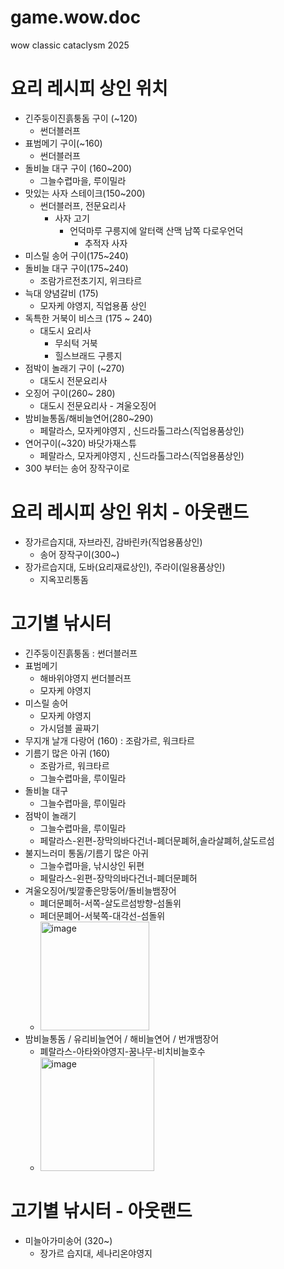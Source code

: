 # game.wow.doc
wow classic cataclysm 2025


# 요리 레시피 상인 위치
+ 긴주둥이진흙퉁돔 구이 (~120)
  + 썬더블러프
+ 표범메기 구이(~160) 
  + 썬더블러프
+ 돌비늘 대구 구이 (160~200)
  + 그늘수렵마을, 루이밀라
+ 맛있는 사자 스테이크(150~200)
  + 썬더블러프, 전문요리사
    + 사자 고기
      + 언덕마루 구릉지에 알터랙 산맥 남쪽 다로우언덕
        +  추적자 사자
+ 미스릴 송어 구이(175~240)
+ 돌비늘 대구 구이(175~240)
  + 조람가르전초기지, 위크타르
+ 늑대 양념갈비 (175)
  + 모자케 야영지, 직업용품 상인
+ 독특한 거북이 비스크 (175 ~ 240)
  + 대도시 요리사
    + 무쇠턱 거북
     + 힐스브래드 구릉지
+ 점박이 놀래기 구이 (~270)
  + 대도시 전문요리사
+ 오징어 구이(260~ 280)
  + 대도시 전문요리사 - 겨울오징어
+ 밤비늘통돔/해비늘연어(280~290)
  + 페랄라스, 모자케야영지 , 신드라톨그라스(직업용품상인)
+ 연어구이(~320) 바닷가재스튜
  + 페랄라스, 모자케야영지 , 신드라톨그라스(직업용품상인)
+ 300 부터는 송어 장작구이로 

# 요리 레시피 상인 위치 - 아웃랜드
+ 장가르습지대, 자브라진, 감바린카(직업용품상인)
  + 송어 장작구이(300~) 
+ 장가르습지대, 도바(요리재료상인), 주라이(일용품상인)
  + 지옥꼬리통돔

 

# 고기별 낚시터
+ 긴주둥이진흙퉁돔 : 썬더블러프 
+ 표범메기
  + 해바위야영지 썬더블러프
  + 모자케 야영지
+ 미스릴 송어
  + 모자케 야영지
  + 가시덤블 골짜기
+ 무지개 날개 다랑어 (160) : 조람가르, 워크타르
+ 기름기 많은 아귀 (160)
  + 조람가르, 워크타르
  + 그늘수렵마을, 루이밀라
+ 돌비늘 대구 
  + 그늘수렵마을, 루이밀라
+ 점박이 놀래기
  + 그늘수렵마을, 루이밀라
  + 페랄라스-왼편-장막의바다건너-폐더문폐허,솔라살폐허,살도르섬
+ 불지느러미 통돔/기름기 많은 아귀
  + 그늘수렵마을, 낚시상인 뒤편
  + 페랄라스-왼편-장막의바다건너-폐더문폐허
+ 겨울오징어/빛깔좋은망둥어/돌비늘뱀장어
  + 폐더문폐허-서쪽-살도르섬방향-섬돌위
  + 페더문폐어-서북쪽-대각선-섬돌위
  + <img width="174" alt="image" src="https://github.com/user-attachments/assets/824e5c93-0323-47ff-8335-08faa45bfbd7" />
+ 밤비늘통돔 / 유리비늘연어 / 해비늘연어 / 번개뱀장어
  + 폐랄라스-아타와야영지-꿈나무-비치비늘호수
  + <img width="182" alt="image" src="https://github.com/user-attachments/assets/ce8cd4ea-1f39-4544-b968-319962183ae4" />
  

# 고기별 낚시터 - 아웃랜드
+ 미늘아가미송어 (320~)
  + 장가르 습지대, 세나리온야영지


   
 
